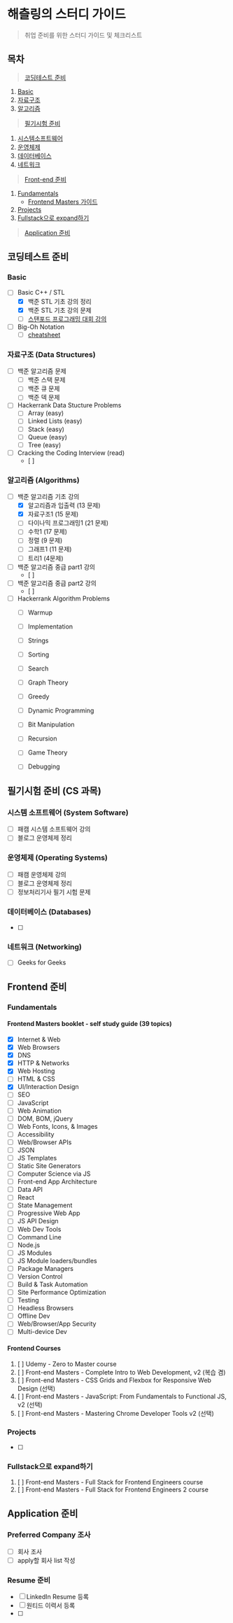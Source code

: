 # 해츨링의 스터디 가이드
> 취업 준비를 위한 스터디 가이드 및 체크리스트

## 목차
> [코딩테스트 준비](#코딩테스트-준비)
1. [Basic](#basic)
2. [자료구조](#자료구조-data-structures)
3. [알고리즘](#알고리즘-algorithms)

> [필기시험 준비](#필기시험-준비-cs-과목)
1. [시스템소프트웨어](#시스템-소프트웨어-system-software)
2. [운영체제](#운영체제-operating-systems)
3. [데이터베이스](#데이터베이스-databases)
4. [네트워크](#네트워크-networking)

> [Front-end 준비](#frontend-준비)
1. [Fundamentals](#fundamentals)
    - [Frontend Masters 가이드](#frontend-masters-booklet---self-study-guide-39-topics)
2. [Projects](#projects)
3. [Fullstack으로 expand하기](#fullstack으로-expand하기)

> [Application 준비](#apply-준비)

## 코딩테스트 준비

### Basic
- [ ] Basic C++ / STL 
  - [x] 백준 STL 기초 강의 정리
  - [x] 백준 STL 기초 강의 문제
  - [ ] [스탠포드 프로그래밍 대회 강의](http://web.stanford.edu/class/cs97si/)
- [ ] Big-Oh Notation
  - [ ] [cheatsheet](http://bigocheatsheet.com/)

### 자료구조 (Data Structures)
- [ ] 백준 알고리즘 문제
  - [ ] 백준 스택 문제
  - [ ] 백준 큐 문제
  - [ ] 백준 덱 문제
- [ ] Hackerrank Data Stucture Problems
  - [ ] Array (easy)
  - [ ] Linked Lists (easy)
  - [ ] Stack (easy)
  - [ ] Queue (easy)
  - [ ] Tree (easy)
- [ ] Cracking the Coding Interview (read)
  - [ ] 

### 알고리즘 (Algorithms)
- [ ] 백준 알고리즘 기초 강의
  - [x] 알고리즘과 입출력 (13 문제)
  - [x] 자료구조1 (15 문제)
  - [ ] 다이나믹 프로그래밍1 (21 문제)
  - [ ] 수학1 (17 문제)
  - [ ] 정렬 (9 문제)
  - [ ] 그래프1 (11 문제)
  - [ ] 트리1 (4문제)
- [ ] 백준 알고리즘 중급 part1 강의
  - [ ]
- [ ] 백준 알고리즘 중급 part2 강의
  - [ ]
- [ ] Hackerrank Algorithm Problems
  - [ ] Warmup
  - [ ] Implementation
  - [ ] Strings
  - [ ] Sorting
  - [ ] Search
  - [ ] Graph Theory
  - [ ] Greedy
  - [ ] Dynamic Programming
  - [ ] Bit Manipulation
  - [ ] Recursion
  - [ ] Game Theory
  - [ ] Debugging
  
  
## 필기시험 준비 (CS 과목)

### 시스템 소프트웨어 (System Software)
- [ ] 패캠 시스템 소프트웨어 강의
- [ ] 블로그 운영체제 정리

### 운영체제 (Operating Systems)
- [ ] 패캠 운영체제 강의
- [ ] 블로그 운영체제 정리
- [ ] 정보처리기사 필기 시험 문제

### 데이터베이스 (Databases)
- [ ] 

### 네트워크 (Networking)
- [ ] Geeks for Geeks


## Frontend 준비

### Fundamentals

#### Frontend Masters booklet - self study guide (39 topics)
- [x] Internet & Web
- [x] Web Browsers
- [x] DNS
- [x] HTTP & Networks
- [x] Web Hosting
- [ ] HTML & CSS
- [x] UI/Interaction Design
- [ ] SEO
- [ ] JavaScript
- [ ] Web Animation
- [ ] DOM, BOM, jQuery
- [ ] Web Fonts, Icons, & Images
- [ ] Accessibility
- [ ] Web/Browser APIs
- [ ] JSON
- [ ] JS Templates
- [ ] Static Site Generators
- [ ] Computer Science via JS
- [ ] Front-end App Architecture
- [ ] Data API
- [ ] React
- [ ] State Management
- [ ] Progressive Web App
- [ ] JS API Design
- [ ] Web Dev Tools
- [ ] Command Line
- [ ] Node.js
- [ ] JS Modules
- [ ] JS Module loaders/bundles
- [ ] Package Managers
- [ ] Version Control
- [ ] Build & Task Automation
- [ ] Site Performance Optimization
- [ ] Testing
- [ ] Headless Browsers
- [ ] Offline Dev
- [ ] Web/Browser/App Security
- [ ] Multi-device Dev

#### Frontend Courses
1. [ ] Udemy - Zero to Master course
2. [ ] Front-end Masters - Complete Intro to Web Development, v2 (복습 겸)
3. [ ] Front-end Masters - CSS Grids and Flexbox for Responsive Web Design (선택)
4. [ ] Front-end Masters - JavaScript: From Fundamentals to Functional JS, v2 (선택)
5. [ ] Front-end Masters - Mastering Chrome Developer Tools v2 (선택)

### Projects
- [ ]

### Fullstack으로 expand하기
1. [ ] Front-end Masters - Full Stack for Frontend Engineers course
2. [ ] Front-end Masters - Full Stack for Frontend Engineers 2 course


## Application 준비

### Preferred Company 조사
- [ ] 회사 조사
- [ ] apply할 회사 list 작성

### Resume 준비
- [ ] LinkedIn Resume 등록
- [ ] 원티드 이력서 등록
- [ ] 
